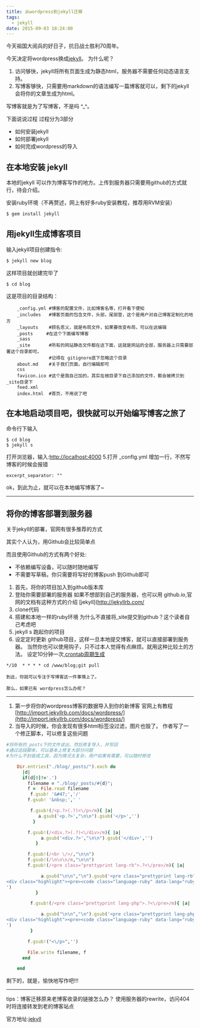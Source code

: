 ```yaml
---
title: 从wordpress到jekyll迁移
tags:
  - jekyll
date: 2015-09-03 18:24:00
---
```


今天祖国大阅兵的好日子，抗日战士胜利70周年。

今天决定将wordpress换成[jekyll](http://jekyllrb.com/)。
为什么呢？

1.  访问够快，jekyll将所有页面生成为静态html，服务器不需要任何动态语言支持。
2.  写博客够快，只需要用markdown的语法编写一篇博客就可以，剩下的jekyll会将你的文章生成为html。

写博客就是为了写博客，不是吗 ^_^。

下面说说过程
过程分为3部分

*   如何安装jekyll
*   如何部署jekyll
*   如何完成wordpress的导入

## 在本地安装 jekyll

本地的jekyll 可以作为博客写作的地方。上传到服务器只需要用github的方式就行，待会介绍。

安装ruby环境（不再赘述，网上有好多ruby安装教程，推荐用RVM安装）

``` bash
$ gem install jekyll
```

## 用jekyll生成博客项目

输入jekyll项目创建指令:

``` bash
$ jekyll new blog
```
这样项目就创建完毕了

```
$ cd blog
```

这是项目的目录结构：
```  
    _config.yml #博客的配置文件，比如博客名等，打开看下便知
    _includes   #博客页面的包含文件，头部，尾部登，这个是用户对自己博客定制化的地方
    _layouts    #顾名思义，就是布局文件，如果要改变布局，可以在这编辑
    _posts     #在这个下面编写博客
    _sass
    _site       #所有的网站静态文件都在这下面，这就是网站的全部，服务器上只需要部署这个目录即可。
                #记得在 gitignore底下忽略这个目录
    about.md    #关于我们页面，自行编辑即可
    css
    favicon.ico #这个是我自己加的，其实在根目录下自己添加的文件，都会被拷贝到_site目录下
    feed.xml
    index.html  #首页，不用说了吧
```

## 在本地启动项目吧，很快就可以开始编写博客之旅了

命令行下输入

```
$ cd blog
$ jekyll s
```

打开浏览器，输入:[http://localhost:4000](http://localhost:4000)
5.打开 _config.yml
增加一行，不然写博客的时候会报错

```
excerpt_separator: ""
```

ok，到此为止，就可以在本地编写博客了~

***

## 将你的博客部署到服务器

关于jekyll的部署，官网有很多推荐的方式

其实个人认为，用Github会比较简单点

而且使用Github的方式有两个好处:

*   不依赖编写设备，可以随时随地编写
*   不需要写草稿，你只需要将写好的博客push 到Github即可

1.  首先，将你的项目加入到github版本库
2.  登陆你需要部署的服务器
     如果不想部到自己的服务器，也可以用 github.io,官网的文档有这种方式的介绍 [jekyll](http://jekyllrb.com/
3.  clone代码
4.  搭建和本地一样的ruby环境
     为什么不直接将_site提交到github？这个读者自己考虑吧
5.  jekyll s 跑起你的项目
6.  设定定时更新 github项目，这样一旦本地提交博客，就可以直接部署到服务器。
     当然你也可以使用钩子，只不过本人觉得有点麻烦。就用这种比较土的方法。
    设定10分钟一次,[crontab周期生成](http://tools.luaxlou.com/crontab)
```
*/10  * * * * cd /www/blog;git pull
```

    到此，你就可以专注于写博客这一件事情上了。

    那么，如果已有 wordpress怎么办呢？

* * *

1.  第一步将你的wordpress博客的数据导入到你的新博客
     官网上有教程 [http://import.jekyllrb.com/docs/wordpress/](http://import.jekyllrb.com/docs/wordpress/)
2.  当导入的时候，你会发现有很多html标签没过滤，图片也毁了。
     作者写了一个修正脚本，可以修复这些问题

``` ruby
#将所有的_posts下的文件读出，然后修复导入，并写回
#通过这段脚本，可以基本上修复大部分问题
#为什么不封装成工具，因为情况太复杂，用户如果有需要，可以随时修改

    Dir.entries("./blog/_posts/").each do
      |d|
      if(d[0]!='.')
        filename = "./blog/_posts/#{d}";
        f =  File.read filename
         f.gsub! '&#47;','/'
        f.gsub! '&nbsp;',' '

         f.gsub!(/<p.?>(.?)<\/p>/m){ |a|
            a.gsub('<p.?>',"\n\n").gsub('</p>','')
          }

        f.gsub!(/<div.?>(.?)<\/div>/m){ |a|
             a.gsub('<div.?>',"\n\n").gsub('</div>','')
           }

        f.gsub!(/<br \/>/,"\n\n")
        f.gsub!(/\n\n\n/m,"\n\n")
        f.gsub!(/<pre class="prettyprint lang-rb">.?<\/pre>/m){ |a|

             a.gsub("\n\n","\n").gsub('<pre class="prettyprint lang-rb">','
<div class="highlight"><pre><code class="language-ruby" data-lang="ruby"><span class="s1">&#39;).gsub(&#39;</span><span class="o">&lt;</span><span class="sr">/pre&gt;&#39;,&#39;</span></code></pre></div>
')
           }

         f.gsub!(/<pre class="prettyprint lang-php">.?<\/pre>/m){ |a|

             a.gsub("\n\n","\n").gsub('<pre class="prettyprint lang-php">','
<div class="highlight"><pre><code class="language-ruby" data-lang="ruby"><span class="s1">&#39;).gsub(&#39;</span><span class="o">&lt;</span><span class="sr">/pre&gt;&#39;,&#39;</span></code></pre></div>
')
         }

        f.gsub!("<\/p>",'')

        File.write filename, f
      end

    end
```

剩下的，就是，愉快地写作吧!!!

* * *

tips：博客迁移原来老博客收录的链接怎么办？
使用服务器的rewrite，访问404时将连接转发到老的博客站点

官方地址:[jekyll](http://jekyllrb.com/)
